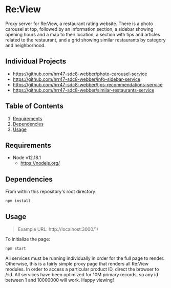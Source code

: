 # Re:View
Proxy server for Re:View, a restaurant rating website. There is a photo carousel at top, followed by an information section, a sidebar showing opening hours and a map to their location, a section with tips and articles related to the restaurant, and a grid showing similar restaurants by category and neighborhood.

## Individual Projects
  - https://github.com/hrr47-sdc8-webber/photo-carousel-service
  - https://github.com/hrr47-sdc8-webber/info-sidebar-service
  - https://github.com/hrr47-sdc8-webber/tips-recommendations-service
  - https://github.com/hrr47-sdc8-webber/similar-restaurants-service

## Table of Contents

1. [Requirements](#Requirements)
2. [Dependencies](#Dependencies)
3. [Usage](#Usage)


## Requirements
- Node v12.18.1
  - https://nodejs.org/


## Dependencies
From within this repository's root directory:
```sh
npm install
```

## Usage
> Example URL: http://localhost:3000/1/

To initialize the page:

```sh
npm start
```
All services must be running individually in order for the full page to render. Otherwise, this is a fairly simple proxy page that renders all Re:View modules. In order to access a particular product ID, direct the browser to /:id. All services have been optimized for 10M primary records, so any id between 1 and 10000000 will work. Happy viewing!
